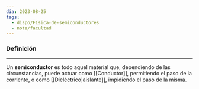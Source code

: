 ```yaml
---
dia: 2023-08-25
tags:
  - dispo/Física-de-semiconductores
  - nota/facultad
---
```

### Definición
---
Un **semiconductor** es todo aquel material que, dependiendo de las circunstancias, puede actuar como [[Conductor]], permitiendo el paso de la corriente, o como [[Dieléctrico|aislante]], impidiendo el paso de la misma.